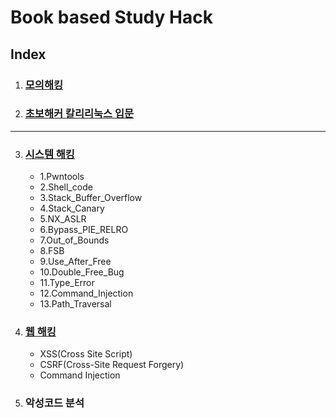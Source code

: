 # Book based Study Hack
## Index
1. ### [모의해킹](https://github.com/Dusker-H/Study_Hack/tree/main/%EB%AA%A8%EC%9D%98_%ED%95%B4%ED%82%B9%EC%9C%BC%EB%A1%9C_%EC%95%8C%EC%95%84%EB%B3%B4%EB%8A%94_%EB%A6%AC%EB%88%85%EC%8A%A4_%EC%84%9C%EB%B2%84_%ED%95%B4%ED%82%B9%EA%B3%BC%20%EB%B3%B4%EC%95%88)

2. ### [초보해커 칼리리눅스 입문](https://github.com/Dusker-H/Study_Hack/tree/main/%EC%B4%88%EB%B3%B4%ED%95%B4%EC%BB%A4_%EC%B9%BC%EB%A6%AC%EB%A6%AC%EB%88%85%EC%8A%A4_%EC%9E%85%EB%AC%B8)

----

3. ### [시스템 해킹](https://github.com/Dusker-H/Study_Hack/tree/main/System_Hack)
   - 1.Pwntools
   - 2.Shell_code
   - 3.Stack_Buffer_Overflow
   - 4.Stack_Canary
   - 5.NX_ASLR
   - 6.Bypass_PIE_RELRO
   - 7.Out_of_Bounds
   - 8.FSB
   - 9.Use_After_Free
   - 10.Double_Free_Bug
   - 11.Type_Error
   - 12.Command_Injection
   - 13.Path_Traversal

4. ### [웹 해킹](https://github.com/Dusker-H/Study_Hack/tree/main/Web_Hack)

   - XSS(Cross Site Script)
   - CSRF(Cross-Site Request Forgery)
   - Command Injection

5. ### 악성코드 분석
